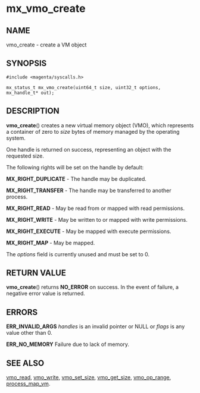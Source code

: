 # mx_vmo_create

## NAME

vmo_create - create a VM object

## SYNOPSIS

```
#include <magenta/syscalls.h>

mx_status_t mx_vmo_create(uint64_t size, uint32_t options, mx_handle_t* out);

```

## DESCRIPTION

**vmo_create**() creates a new virtual memory object (VMO), which represents
a container of zero to *size* bytes of memory managed by the operating
system.

One handle is returned on success, representing an object with the requested
size.

The following rights will be set on the handle by default:

**MX_RIGHT_DUPLICATE** - The handle may be duplicated.

**MX_RIGHT_TRANSFER** - The handle may be transferred to another process.

**MX_RIGHT_READ** - May be read from or mapped with read permissions.

**MX_RIGHT_WRITE** - May be written to or mapped with write permissions.

**MX_RIGHT_EXECUTE** - May be mapped with execute permissions.

**MX_RIGHT_MAP** - May be mapped.

The *options* field is currently unused and must be set to 0.

## RETURN VALUE

**vmo_create**() returns **NO_ERROR** on success. In the event
of failure, a negative error value is returned.

## ERRORS

**ERR_INVALID_ARGS**  *handles* is an invalid pointer or NULL or
*flags* is any value other than 0.

**ERR_NO_MEMORY**  Failure due to lack of memory.

## SEE ALSO

[vmo_read](vmo_read.md),
[vmo_write](vmo_write.md),
[vmo_set_size](vmo_set_size.md),
[vmo_get_size](vmo_get_size.md),
[vmo_op_range](vmo_op_range.md),
[process_map_vm](process_map_vm.md).
